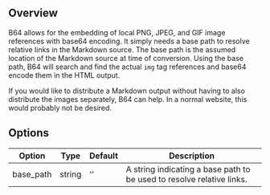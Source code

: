## Overview
B64 allows for the embedding of local PNG, JPEG, and GIF image references with base64 encoding.  It simply needs a base path to resolve relative links in the Markdown source. The base path is the assumed location of the Markdown source at time of conversion. Using the base path, B64 will search and find the actual `img` tag references and base64 encode them in the HTML output.

If you would like to distribute a Markdown output without having to also distribute the images separately, B64 can help.  In a normal website, this would probably not be desired.

## Options

| Option    | Type | Default | Description |
|-----------|------|---------|-------------|
| base_path | string | '' | A string indicating a base path to be used to resolve relative links. |
